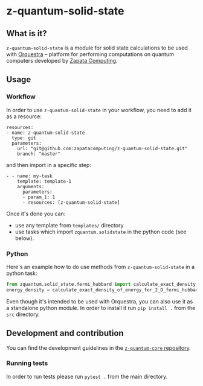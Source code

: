 # z-quantum-solid-state

## What is it?

`z-quantum-solid-state` is a module for solid state calculations to be used with [Orquestra](https://www.zapatacomputing.com/orquestra/) – platform for performing computations on quantum computers developed by [Zapata Computing](https://www.zapatacomputing.com).


## Usage

### Workflow
In order to use `z-quantum-solid-state` in your workflow, you need to add it as a resource:

```
resources:
- name: z-quantum-solid-state
  type: git
  parameters:
    url: "git@github.com:zapatacomputing/z-quantum-solid-state.git"
    branch: "master"
```

and then import in a specific step:

```
- - name: my-task
    template: template-1
    arguments:
      parameters:
      - param_1: 1
      - resources: [z-quantum-solid-state]
```

Once it's done you can:
- use any template from `templates/` directory
- use tasks which import `zquantum.solidstate` in the python code (see below).

### Python

Here's an example how to do use methods from `z-quantum-solid-state` in a python task:

```python
from zquantum.solid_state.fermi_hubbard import calculate_exact_density_of_energy_for_2_D_fermi_hubbard
energy_density = calculate_exact_density_of_energy_for_2_D_fermi_hubbard(4,2,2,2)
```

Even though it's intended to be used with Orquestra, you can also use it as a standalone python module.
In order to install it run `pip install .` from the `src` directory.


## Development and contribution

You can find the development guidelines in the [`z-quantum-core` repository](https://github.com/zapatacomputing/z-quantum-core).

### Running tests

In order to run tests please run `pytest .` from the main directory.
